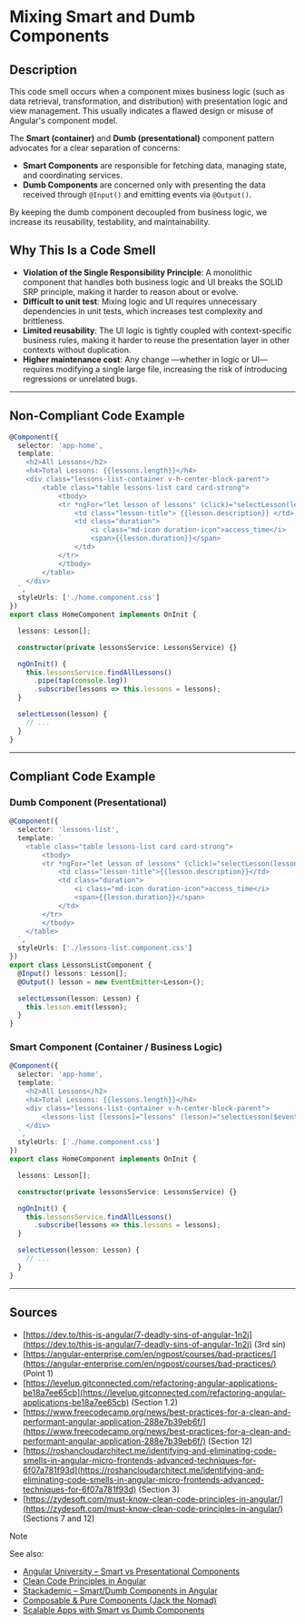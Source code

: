# Mixing Smart and Dumb Components

## Description

This code smell occurs when a component mixes business logic (such as data retrieval, transformation, and distribution) with presentation logic and view management. This usually indicates a flawed design or misuse of Angular's component model.

The **Smart (container)** and **Dumb (presentational)** component pattern advocates for a clear separation of concerns:

- **Smart Components** are responsible for fetching data, managing state, and coordinating services.
- **Dumb Components** are concerned only with presenting the data received through `@Input()` and emitting events via `@Output()`.

By keeping the dumb component decoupled from business logic, we increase its reusability, testability, and maintainability.

## Why This Is a Code Smell

- **Violation of the Single Responsibility Principle**: A monolithic component that handles both business logic and UI breaks the SOLID SRP principle, making it harder to reason about or evolve.
- **Difficult to unit test**: Mixing logic and UI requires unnecessary dependencies in unit tests, which increases test complexity and brittleness.
- **Limited reusability**: The UI logic is tightly coupled with context-specific business rules, making it harder to reuse the presentation layer in other contexts without duplication.
- **Higher maintenance cost**: Any change —whether in logic or UI— requires modifying a single large file, increasing the risk of introducing regressions or unrelated bugs.

---

## Non-Compliant Code Example

```ts
@Component({
  selector: 'app-home',
  template: `
    <h2>All Lessons</h2>
    <h4>Total Lessons: {{lessons.length}}</h4>
    <div class="lessons-list-container v-h-center-block-parent">
        <table class="table lessons-list card card-strong">
            <tbody>
            <tr *ngFor="let lesson of lessons" (click)="selectLesson(lesson)">
                <td class="lesson-title"> {{lesson.description}} </td>
                <td class="duration">
                    <i class="md-icon duration-icon">access_time</i>
                    <span>{{lesson.duration}}</span>
                </td>
            </tr>
            </tbody>
        </table>
    </div>
  `,
  styleUrls: ['./home.component.css']
})
export class HomeComponent implements OnInit {

  lessons: Lesson[];

  constructor(private lessonsService: LessonsService) {}

  ngOnInit() {
    this.lessonsService.findAllLessons()
      .pipe(tap(console.log))
      .subscribe(lessons => this.lessons = lessons);
  }

  selectLesson(lesson) {
    // ...
  }
}
```

---

## Compliant Code Example

### Dumb Component (Presentational)

```ts
@Component({
  selector: 'lessons-list',
  template: `
    <table class="table lessons-list card card-strong">
        <tbody>
        <tr *ngFor="let lesson of lessons" (click)="selectLesson(lesson)">
            <td class="lesson-title">{{lesson.description}}</td>
            <td class="duration">
                <i class="md-icon duration-icon">access_time</i>
                <span>{{lesson.duration}}</span>
            </td>
        </tr>
        </tbody>
    </table>
  `,
  styleUrls: ['./lessons-list.component.css']
})
export class LessonsListComponent {
  @Input() lessons: Lesson[];
  @Output() lesson = new EventEmitter<Lesson>();

  selectLesson(lesson: Lesson) {
    this.lesson.emit(lesson);
  }
}
```

### Smart Component (Container / Business Logic)

```ts
@Component({
  selector: 'app-home',
  template: `
    <h2>All Lessons</h2>
    <h4>Total Lessons: {{lessons.length}}</h4>
    <div class="lessons-list-container v-h-center-block-parent">
        <lessons-list [lessons]="lessons" (lesson)="selectLesson($event)"></lessons-list>
    </div>
  `,
  styleUrls: ['./home.component.css']
})
export class HomeComponent implements OnInit {

  lessons: Lesson[];

  constructor(private lessonsService: LessonsService) {}

  ngOnInit() {
    this.lessonsService.findAllLessons()
      .subscribe(lessons => this.lessons = lessons);
  }

  selectLesson(lesson: Lesson) {
    // ...
  }
}
```

---

## Sources

- [https://dev.to/this-is-angular/7-deadly-sins-of-angular-1n2j](https://dev.to/this-is-angular/7-deadly-sins-of-angular-1n2j) (3rd sin)
- [https://angular-enterprise.com/en/ngpost/courses/bad-practices/](https://angular-enterprise.com/en/ngpost/courses/bad-practices/) (Point 1)
- [https://levelup.gitconnected.com/refactoring-angular-applications-be18a7ee65cb](https://levelup.gitconnected.com/refactoring-angular-applications-be18a7ee65cb) (Section 1.2)
- [https://www.freecodecamp.org/news/best-practices-for-a-clean-and-performant-angular-application-288e7b39eb6f/](https://www.freecodecamp.org/news/best-practices-for-a-clean-and-performant-angular-application-288e7b39eb6f/) (Section 12)
- [https://roshancloudarchitect.me/identifying-and-eliminating-code-smells-in-angular-micro-frontends-advanced-techniques-for-6f07a781f93d](https://roshancloudarchitect.me/identifying-and-eliminating-code-smells-in-angular-micro-frontends-advanced-techniques-for-6f07a781f93d) (Section 3)
- [https://zydesoft.com/must-know-clean-code-principles-in-angular/](https://zydesoft.com/must-know-clean-code-principles-in-angular/) (Sections 7 and 12)

> [!Note]
> See also:
>
> - [Angular University – Smart vs Presentational Components][1]
> - [Clean Code Principles in Angular][3]
> - [Stackademic – Smart/Dumb Components in Angular][4]
> - [Composable & Pure Components (Jack the Nomad)][5]
> - [Scalable Apps with Smart vs Dumb Components][6]

[1]: https://blog.angular-university.io/angular-2-smart-components-vs-presentation-components-whats-the-difference-when-to-use-each-and-why/
[3]: https://zydesoft.com/must-know-clean-code-principles-in-angular/
[4]: https://blog.stackademic.com/angular-smart-dumb-components-118f557b667c
[5]: https://jackthenomad.com/how-to-write-good-composable-and-pure-components-in-angular-2-1756945c0f5b
[6]: https://tejas-variya.medium.com/smart-vs-dumb-components-in-angular-the-secret-to-scalable-apps-49c2f49103eb

